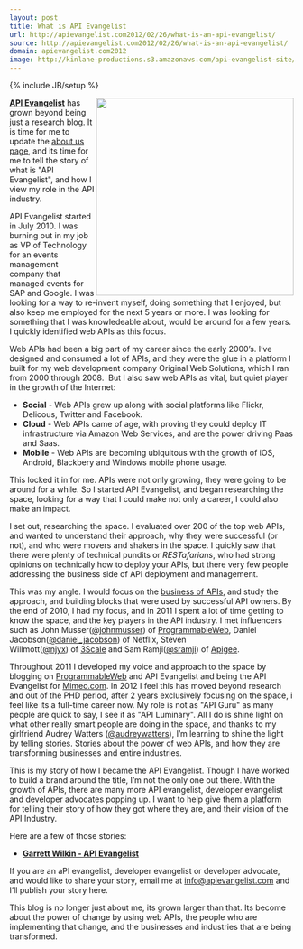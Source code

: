 ```yaml
---
layout: post
title: What is API Evangelist
url: http://apievangelist.com2012/02/26/what-is-an-api-evangelist/
source: http://apievangelist.com2012/02/26/what-is-an-api-evangelist/
domain: apievangelist.com2012
image: http://kinlane-productions.s3.amazonaws.com/api-evangelist-site/blog/Tag-Cloud-API-Evangelist.png
---
```

{% include JB/setup %}<p>
     <img src="http://kinlane-productions.s3.amazonaws.com/api-evangelist/Tag-Cloud-API-Evangelist.png"  width="350" align="right" />
</p>
<p>
     <strong><a title="API Evangelist" href="http://apievangelist.com">API Evangelist</a></strong> has grown beyond being just a research blog. It is time for me to update the <a title="about us page" href="/about.php">about us page</a>, and its time for me to tell the story of what is "API Evangelist", and how I view my role in the API industry.
</p>
<p>
     API Evangelist started in July 2010. I was burning out in my job as VP of Technology for an events management company that managed events for SAP and Google. I was looking for a way to re-invent myself, doing something that I enjoyed, but also keep me employed for the next 5 years or more. I was looking for something that I was knowledeable about, would be around for a few years. I quickly identified web APIs as this focus.
</p>
<p>
     Web APIs had been a big part of my career since the early 2000’s. I’ve designed and consumed a lot of APIs, and they were the glue in a platform I built for my web development company Original Web Solutions, which I ran from 2000 through 2008.  But I also saw web APIs as vital, but quiet player in the growth of the Internet:
</p>
<ul>
     <li>
          <strong>Social</strong> - Web APIs grew up along with social platforms like Flickr, Delicous, Twitter and Facebook.
     </li>
     <li>
          <strong>Cloud</strong> - Web APIs came of age, with proving they could deploy IT infrastructure via Amazon Web Services, and are the power driving Paas and Saas.
     </li>
     <li>
          <strong>Mobile</strong> - Web APIs are becoming ubiquitous with the growth of iOS, Android, Blackbery and Windows mobile phone usage.
     </li>
</ul>
<p>
     This locked it in for me. APIs were not only growing, they were going to be around for a while. So I started API Evangelist, and began researching the space, looking for a way that I could make not only a career, I could also make an impact.
</p>
<p>
     I set out, researching the space. I evaluated over 200 of the top web APIs, and wanted to understand their approach, why they were successful (or not), and who were movers and shakers in the space. I quickly saw that there were plenty of technical pundits or <em>RESTafarians</em>, who had strong opinions on technically how to deploy your APIs, but there very few people addressing the business side of API deployment and management.
</p>
<p>
     This was my angle. I would focus on the <a title="Business of APIs" href="/business_of_apis.php">business of APIs</a>, and study the approach, and building blocks that were used by successful API owners. By the end of 2010, I had my focus, and in 2011 I spent a lot of time getting to know the space, and the key players in the API industry. I met influencers such as John Musser(<a title="John Musser" href="https://twitter.com/!/johnmusser">@johnmusser</a>) of <a title="ProgrammableWeb" href="http://programmableweb.com/">ProgrammableWeb</a>, Daniel Jacobson(<a title="Daniel Jacobson" href="https://twitter.com/!/daniel_jacobson">@daniel_jacobson</a>) of Netflix, Steven Willmott(<a title="Steve Willmott" href="https://twitter.com/!/njyx">@njyx</a>) of <a title="3Scale" href="http://3scale.net/">3Scale</a> and Sam Ramji(<a title="Sam Ramji" href="https://twitter.com/!/sramji">@sramji</a>) of <a title="Apigee" href="http://apigee.com/">Apigee</a>.
</p>
<p>
     Throughout 2011 I developed my voice and approach to the space by blogging on <a title="ProgrammableWeb" href="http://programmableweb.com/">ProgrammableWeb</a> and API Evangelist and being the API Evangelist for <a title="Mimeo.com" href="http://www.mimeo.com">Mimeo.com</a>. In 2012 I feel this has moved beyond research and out of the PHD period, after 2 years exclusively focusing on the space, i feel like its a full-time career now. My role is not as "API Guru" as many people are quick to say, I see it as "API Luminary". All I do is shine light on what other really smart people are doing in the space, and thanks to my girlfriend Audrey Watters (<a title="Audrey Watters" href="https://twitter.com/!/audreywatters">@audreywatters</a>), I’m learning to shine the light by telling stories. Stories about the power of web APIs, and how they are transforming businesses and entire industries.
</p>
<p>
     This is my story of how I became the API Evangelist. Though I have worked to build a brand around the title, I’m not the only one out there. With the growth of APIs, there are many more API evangelist, developer evangelist and developer advocates popping up. I want to help give them a platform for telling their story of how they got where they are, and their vision of the API Industry.
</p>
<p>
     Here are a few of those stories:
</p>
<ul>
     <li>
          <strong><a title="Garrett Willkin - API Evangelist" href="/garrett_wilkin_api_evangelist.php">Garrett Wilkin - API Evangelist</a></strong>
     </li>
</ul>
<p>
     If you are an aPI evangelist, developer evangelist or developer advocate, and would like to share your story, email me at <a title="info@apievangelist.com " href="mailto:info@apievangelist.com">info@apievangelist.com</a> and I’ll publish your story here.
</p>
<p>
     This blog is no longer just about me, its grown larger than that. Its become about the power of change by using web APIs, the people who are implementing that change, and the businesses and industries that are being transformed.
</p>
